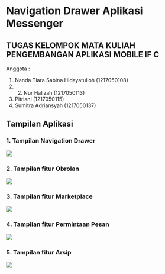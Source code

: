 # Navigation Drawer Aplikasi Messenger
## TUGAS KELOMPOK MATA KULIAH PENGEMBANGAN APLIKASI MOBILE IF C  
Anggota : 
1. Nanda Tiara Sabina Hidayatulloh (1217050108)
2. 2. Nur Halizah (1217050113) 
3. Pitriani (1217050115) 
4. Sumitra Adriansyah (1217050137)

## Tampilan Aplikasi
### 1. Tampilan Navigation Drawer
<img src="ScreenshootAplikasi/navigation drawer.jpg">

### 2. Tampilan fitur Obrolan
<img src ="ScreenshootAplikasi/fragment arsip.jpg">

### 3. Tampilan fitur Marketplace
<img src ="ScreenshootAplikasi/fragment fitur marketplace.jpg">

### 4. Tampilan fitur Permintaan Pesan
<img src ="ScreenshootAplikasi/fragment permintaan pesan.jpg">

### 5. Tampilan fitur Arsip
<img src ="ScreenshootAplikasi/fragment arsip.jpg">
